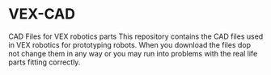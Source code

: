 # VEX-CAD
CAD Files for VEX robotics parts
This repository contains the CAD files used in VEX robotics for prototyping robots.
When you download the files dop not change them in any way or you may run into problems with the real life parts fitting correctly.
